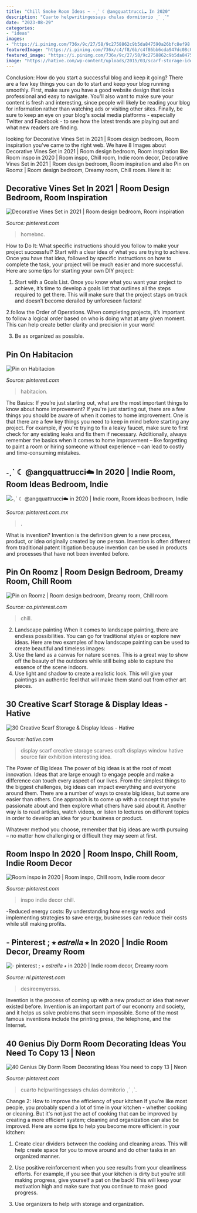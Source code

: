 ```yaml
---
title: "Chill Smoke Room Ideas ~ ˗ˏˋ ☾ @angquattrucci☁️ In 2020"
description: "Cuarto helpwritingessays chulas dormitorio ˎˊ ˏˋ"
date: "2023-08-29"
categories:
- "ideas"
images:
- "https://i.pinimg.com/736x/9c/27/58/9c2758862c9b5da847590a26bfc8ef98.jpg"
featuredImage: "https://i.pinimg.com/736x/c4/f8/6b/c4f86bb6cda947dc08c0a1435353e3f8.jpg"
featured_image: "https://i.pinimg.com/736x/9c/27/58/9c2758862c9b5da847590a26bfc8ef98.jpg"
image: "https://hative.com/wp-content/uploads/2015/03/scarf-storage-ideas/27-creative-scarf-storage-and-display-ideas.jpg"
---
```



Conclusion: How do you start a successful blog and keep it going?
There are a few key things you can do to start and keep your blog running smoothly. First, make sure you have a good website design that looks professional and easy to navigate. You'll also want to make sure your content is fresh and interesting, since people will likely be reading your blog for information rather than watching ads or visiting other sites. Finally, be sure to keep an eye on your blog's social media platforms - especially Twitter and Facebook - to see how the latest trends are playing out and what new readers are finding.

	

		
looking for Decorative Vines Set in 2021 | Room design bedroom, Room inspiration you've came to the right web. We have 8 Images about Decorative Vines Set in 2021 | Room design bedroom, Room inspiration like Room inspo in 2020 | Room inspo, Chill room, Indie room decor, Decorative Vines Set in 2021 | Room design bedroom, Room inspiration and also Pin on Roomz | Room design bedroom, Dreamy room, Chill room. Here it is:
		
    
## Decorative Vines Set In 2021 | Room Design Bedroom, Room Inspiration

<img loading=lazy src="https://i.pinimg.com/736x/b6/03/b9/b603b94155ee0b0620f4cfd96632104c.jpg" onerror="this.onerror=null;this.src='https://tse2.mm.bing.net/th?id=OIP.lpXwU6f3uCopD8ts8E6kzAHaLH&amp;pid=15.1';" alt="Decorative Vines Set in 2021 | Room design bedroom, Room inspiration">

_Source: pinterest.com_

>homebnc. 

	

How to Do It: What specific instructions should you follow to make your project successful?
Start with a clear idea of what you are trying to achieve. Once you have that idea, followed by specific instructions on how to complete the task, your project will be much easier and more successful. Here are some tips for starting your own DIY project:
1. Start with a Goals List. Once you know what you want your project to achieve, it’s time to develop a goals list that outlines all the steps required to get there. This will make sure that the project stays on track and doesn’t become derailed by unforeseen factors!

2.follow the Order of Operations. When completing projects, it’s important to follow a logical order based on who is doing what at any given moment. This can help create better clarity and precision in your work!

3. Be as organized as possible.

    
## Pin On Habitacion

<img loading=lazy src="https://i.pinimg.com/736x/c4/f8/6b/c4f86bb6cda947dc08c0a1435353e3f8.jpg" onerror="this.onerror=null;this.src='https://tse4.mm.bing.net/th?id=OIP.mzTVE_AnLWmI5CKx_6VsiQHaNK&amp;pid=15.1';" alt="Pin on Habitacion">

_Source: pinterest.com_

>habitacion. 

	

The Basics: If you’re just starting out, what are the most important things to know about home improvement?
If you're just starting out, there are a few things you should be aware of when it comes to home improvement. One is that there are a few key things you need to keep in mind before starting any project. For example, if you're trying to fix a leaky faucet, make sure to first check for any existing leaks and fix them if necessary. Additionally, always remember the basics when it comes to home improvement – like forgetting to paint a room or hiring someone without experience – can lead to costly and time-consuming mistakes.

    
## ˗ˏˋ ☾ @angquattrucci☁️ In 2020 | Indie Room, Room Ideas Bedroom, Indie

<img loading=lazy src="https://i.pinimg.com/736x/45/29/fd/4529fd2880595b2bf27b06c3a091af56.jpg" onerror="this.onerror=null;this.src='https://tse4.mm.bing.net/th?id=OIP.sBC7L2O03iBBWeAw7yy8XwHaJ3&amp;pid=15.1';" alt="˗ˏˋ ☾ @angquattrucci☁️ in 2020 | Indie room, Room ideas bedroom, Indie">

_Source: pinterest.com.mx_

>. 

	

What is invention?
Invention is the definition given to a new process, product, or idea originally created by one person. Invention is often different from traditional patent litigation because invention can be used in products and processes that have not been invented before.

    
## Pin On Roomz | Room Design Bedroom, Dreamy Room, Chill Room

<img loading=lazy src="https://i.pinimg.com/736x/9c/27/58/9c2758862c9b5da847590a26bfc8ef98.jpg" onerror="this.onerror=null;this.src='https://tse2.mm.bing.net/th?id=OIP.fFu7pRfpLKp1QDjM-yc4vAHaJ3&amp;pid=15.1';" alt="Pin on Roomz | Room design bedroom, Dreamy room, Chill room">

_Source: co.pinterest.com_

>chill. 

	

2. Landscape painting
When it comes to landscape painting, there are endless possibilities. You can go for traditional styles or explore new ideas. Here are two examples of how landscape painting can be used to create beautiful and timeless images: 
2. Use the land as a canvas for nature scenes. This is a great way to show off the beauty of the outdoors while still being able to capture the essence of the scene indoors.
3. Use light and shadow to create a realistic look. This will give your paintings an authentic feel that will make them stand out from other art pieces.

    
## 30 Creative Scarf Storage &amp; Display Ideas - Hative

<img loading=lazy src="https://hative.com/wp-content/uploads/2015/03/scarf-storage-ideas/27-creative-scarf-storage-and-display-ideas.jpg" onerror="this.onerror=null;this.src='https://tse3.mm.bing.net/th?id=OIP.apHzrUS_MR1NliMR8RBmkAHaRI&amp;pid=15.1';" alt="30 Creative Scarf Storage &amp; Display Ideas - Hative">

_Source: hative.com_

>display scarf creative storage scarves craft displays window hative source fair exhibition interesting idea. 

	

The Power of Big Ideas
The power of big ideas is at the root of most innovation. Ideas that are large enough to engage people and make a difference can touch every aspect of our lives. From the simplest things to the biggest challenges, big ideas can impact everything and everyone around them.
There are a number of ways to create big ideas, but some are easier than others. One approach is to come up with a concept that you’re passionate about and then explore what others have said about it. Another way is to read articles, watch videos, or listen to lectures on different topics in order to develop an idea for your business or product.

Whatever method you choose, remember that big ideas are worth pursuing – no matter how challenging or difficult they may seem at first.

    
## Room Inspo In 2020 | Room Inspo, Chill Room, Indie Room Decor

<img loading=lazy src="https://i.pinimg.com/736x/d9/4d/ae/d94daeea6be97a5e1294056672b2c5c1.jpg" onerror="this.onerror=null;this.src='https://tse1.mm.bing.net/th?id=OIP.i48Q457EASdW0sipg5q2vgHaNK&amp;pid=15.1';" alt="Room inspo in 2020 | Room inspo, Chill room, Indie room decor">

_Source: pinterest.com_

>inspo indie decor chill. 

	

-Reduced energy costs: By understanding how energy works and implementing strategies to save energy, businesses can reduce their costs while still making profits.

    
## - Pinterest ; ⭒ 𝑒𝑠𝑡𝑟𝑒𝑙𝑙𝑎 ⭒ In 2020 | Indie Room Decor, Dreamy Room

<img loading=lazy src="https://i.pinimg.com/736x/ec/72/44/ec7244a8d611572adc18161bbfa9587c.jpg" onerror="this.onerror=null;this.src='https://tse2.mm.bing.net/th?id=OIP.AryotFpJbBtke3IokPJWJwHaJ3&amp;pid=15.1';" alt="- pinterest ; ⭒ 𝑒𝑠𝑡𝑟𝑒𝑙𝑙𝑎 ⭒ in 2020 | Indie room decor, Dreamy room">

_Source: nl.pinterest.com_

>desireemyersss. 

	

Invention is the process of coming up with a new product or idea that never existed before. Invention is an important part of our economy and society, and it helps us solve problems that seem impossible. Some of the most famous inventions include the printing press, the telephone, and the Internet.

    
## 40 Genius Diy Dorm Room Decorating Ideas You Need To Copy 13 | Neon

<img loading=lazy src="https://i.pinimg.com/736x/63/03/24/63032404b77fa91b429c3a05b858e04d.jpg" onerror="this.onerror=null;this.src='https://tse2.mm.bing.net/th?id=OIP.5LxU-SwI8eSHfg1I71rpXgHaMQ&amp;pid=15.1';" alt="40 Genius Diy Dorm Room Decorating Ideas You need to copy 13 | Neon">

_Source: pinterest.com_

>cuarto helpwritingessays chulas dormitorio ˎˊ ˏˋ. 

	

Change 2: How to improve the efficiency of your kitchen
If you're like most people, you probably spend a lot of time in your kitchen - whether cooking or cleaning. But it's not just the act of cooking that can be improved by creating a more efficient system; cleaning and organization can also be improved. Here are some tips to help you become more efficient in your kitchen:
1. Create clear dividers between the cooking and cleaning areas. This will help create space for you to move around and do other tasks in an organized manner.

2. Use positive reinforcement when you see results from your cleanliness efforts. For example, if you see that your kitchen is dirty but you're still making progress, give yourself a pat on the back! This will keep your motivation high and make sure that you continue to make good progress.

3. Use organizers to help with storage and organization.

